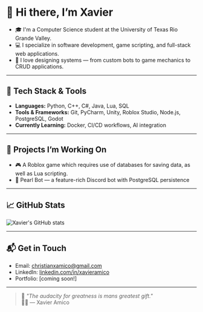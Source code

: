 # 👋 Hi there, I’m Xavier

- 🎓 I'm a Computer Science student at the University of Texas Rio Grande Valley. 
- 💻 I specialize in software development, game scripting, and full-stack web applications.  
- 🧠 I love designing systems — from custom bots to game mechanics to CRUD applications.

---

## 🧰 Tech Stack & Tools

- **Languages:** Python, C++, C#, Java, Lua, SQL
- **Tools & Frameworks:** Git, PyCharm, Unity, Roblox Studio, Node.js, PostgreSQL, Godot
- **Currently Learning:** Docker, CI/CD workflows, AI integration

---

## 🚧 Projects I’m Working On

- 🎮 A Roblox game which requires use of databases for saving data, as well as Lua scripting.
- 🤖 Pearl Bot — a feature-rich Discord bot with PostgreSQL persistence

---

## 📈 GitHub Stats

![Xavier's GitHub stats](https://github-readme-stats.vercel.app/api?username=XavierAmico&show_icons=true&theme=radical&hide=prs)

---

## 📬 Get in Touch

- Email: [christianxamico@gmail.com](mailto:christianxamico@gmail.com)
- LinkedIn: [linkedin.com/in/xavieramico](https://www.linkedin.com/in/xavier-amico-5a21b0292/)
- Portfolio: [coming soon!]

---

> 🚀 _"The audacity for greatness is mans greatest gift."_  
> 🧑‍🚀 — Xavier Amico
